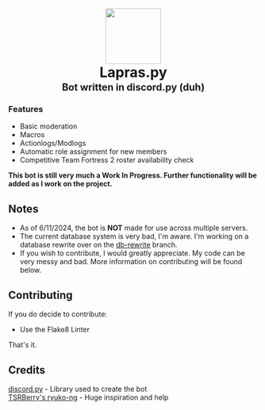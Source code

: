 <h1 align=center>
  <img src="https://github.com/user-attachments/assets/77e636b2-4a3c-4439-8aa3-0c494f0745d4" width=112></a>
  <br>
  <b>Lapras.py</b>
  <br>
  <sup><sub>Bot written in discord.py (duh)</sub></sup>
</h1>

### Features
- Basic moderation
- Macros
- Actionlogs/Modlogs
- Automatic role assignment for new members
- Competitive Team Fortress 2 roster availability check

**This bot is still very much a Work In Progress. Further functionality will be added as I work on the project.**

## Notes

- As of 6/11/2024, the bot is **NOT** made for use across multiple servers.
- The current database system is very bad, I'm aware. I'm working on a database rewrite over on the [db-rewrite](https://github.com/Lunareonn/Lapras.py/tree/db-rewrite) branch.
- If you wish to contribute, I would greatly appreciate. My code can be very messy and bad. More information on contributing will be found below.

## Contributing

If you do decide to contribute:
- Use the Flake8 Linter<br>

That's it.

## Credits

[discord.py](https://github.com/Rapptz/discord.py) - Library used to create the bot<br>
[TSRBerry's ryuko-ng](https://github.com/TSRBerry/ryuko-ng) - Huge inspiration and help
